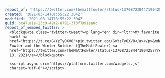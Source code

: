 ```yaml
---
repost_of: 'https://twitter.com/themattfowler/status/1370872384471904257?s=12'
created: '2021-03-14T08:55:22.304Z'
modified: '2021-03-14T08:55:22.304Z'
guid: bc471a1e-23c9-49e2-8791-3f3f7991ea0c
repost_of_oembed_twitter: >
  <blockquote class="twitter-tweet"><p lang="en" dir="ltr">My favorite chef is
  back! <a
  href="https://t.co/GvYzTyOXV8">pic.twitter.com/GvYzTyOXV8</a></p>&mdash; The
  Fowler and the Winter Soldier (@TheMattFowler) <a
  href="https://twitter.com/TheMattFowler/status/1370872384471904257?ref_src=twsrc%5Etfw">March
  13, 2021</a></blockquote>

  <script async src="https://platform.twitter.com/widgets.js"
  charset="utf-8"></script>
---
```

 
